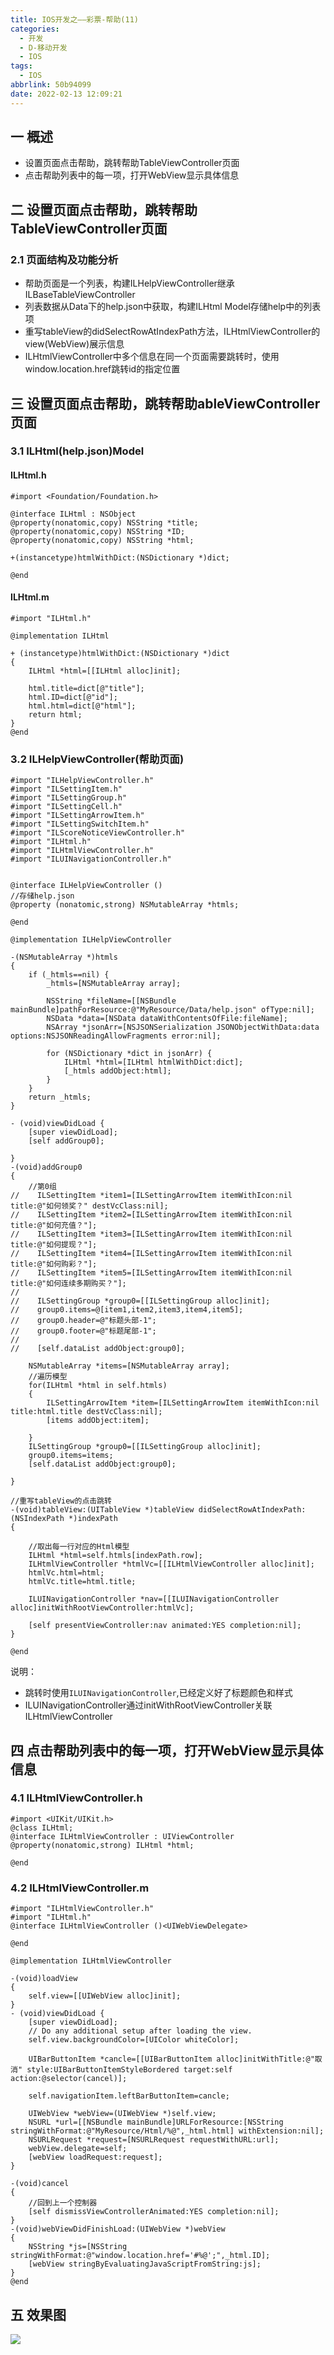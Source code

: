 ```yaml
---
title: IOS开发之——彩票-帮助(11)
categories:
  - 开发
  - D-移动开发
  - IOS
tags:
  - IOS
abbrlink: 50b94099
date: 2022-02-13 12:09:21
---
```

## 一 概述

* 设置页面点击帮助，跳转帮助TableViewController页面
* 点击帮助列表中的每一项，打开WebView显示具体信息

<!--more-->

## 二 设置页面点击帮助，跳转帮助TableViewController页面

### 2.1 页面结构及功能分析

* 帮助页面是一个列表，构建ILHelpViewController继承ILBaseTableViewController
* 列表数据从Data下的help.json中获取，构建ILHtml Model存储help中的列表项
* 重写tableView的didSelectRowAtIndexPath方法，ILHtmlViewController的view(WebView)展示信息
* ILHtmlViewController中多个信息在同一个页面需要跳转时，使用window.location.href跳转id的指定位置

##  三 设置页面点击帮助，跳转帮助ableViewController页面

### 3.1 ILHtml(help.json)Model

#### ILHtml.h

```
#import <Foundation/Foundation.h>

@interface ILHtml : NSObject
@property(nonatomic,copy) NSString *title;
@property(nonatomic,copy) NSString *ID;
@property(nonatomic,copy) NSString *html;

+(instancetype)htmlWithDict:(NSDictionary *)dict;

@end
```

####  ILHtml.m

```
#import "ILHtml.h"

@implementation ILHtml

+ (instancetype)htmlWithDict:(NSDictionary *)dict
{
    ILHtml *html=[[ILHtml alloc]init];
    
    html.title=dict[@"title"];
    html.ID=dict[@"id"];
    html.html=dict[@"html"];
    return html;
}
@end
```

### 3.2 ILHelpViewController(帮助页面)

```
#import "ILHelpViewController.h"
#import "ILSettingItem.h"
#import "ILSettingGroup.h"
#import "ILSettingCell.h"
#import "ILSettingArrowItem.h"
#import "ILSettingSwitchItem.h"
#import "ILScoreNoticeViewController.h"
#import "ILHtml.h"
#import "ILHtmlViewController.h"
#import "ILUINavigationController.h"


@interface ILHelpViewController ()
//存储help.json
@property (nonatomic,strong) NSMutableArray *htmls;

@end

@implementation ILHelpViewController

-(NSMutableArray *)htmls
{
    if (_htmls==nil) {
        _htmls=[NSMutableArray array];
        
        NSString *fileName=[[NSBundle mainBundle]pathForResource:@"MyResource/Data/help.json" ofType:nil];
        NSData *data=[NSData dataWithContentsOfFile:fileName];
        NSArray *jsonArr=[NSJSONSerialization JSONObjectWithData:data options:NSJSONReadingAllowFragments error:nil];

        for (NSDictionary *dict in jsonArr) {
            ILHtml *html=[ILHtml htmlWithDict:dict];
            [_htmls addObject:html];
        }
    }
    return _htmls;
}

- (void)viewDidLoad {
    [super viewDidLoad];
    [self addGroup0];

}
-(void)addGroup0
{
    //第0组
//    ILSettingItem *item1=[ILSettingArrowItem itemWithIcon:nil title:@"如何领奖？" destVcClass:nil];
//    ILSettingItem *item2=[ILSettingArrowItem itemWithIcon:nil title:@"如何充值？"];
//    ILSettingItem *item3=[ILSettingArrowItem itemWithIcon:nil title:@"如何提现？"];
//    ILSettingItem *item4=[ILSettingArrowItem itemWithIcon:nil title:@"如何购彩？"];
//    ILSettingItem *item5=[ILSettingArrowItem itemWithIcon:nil title:@"如何连续多期购买？"];
//
//    ILSettingGroup *group0=[[ILSettingGroup alloc]init];
//    group0.items=@[item1,item2,item3,item4,item5];
//    group0.header=@"标题头部-1";
//    group0.footer=@"标题尾部-1";
//
//    [self.dataList addObject:group0];
    
    NSMutableArray *items=[NSMutableArray array];
    //遍历模型
    for(ILHtml *html in self.htmls)
    {
        ILSettingArrowItem *item=[ILSettingArrowItem itemWithIcon:nil title:html.title destVcClass:nil];
        [items addObject:item];
        
    }
    ILSettingGroup *group0=[[ILSettingGroup alloc]init];
    group0.items=items;
    [self.dataList addObject:group0];

}

//重写tableView的点击跳转
-(void)tableView:(UITableView *)tableView didSelectRowAtIndexPath:(NSIndexPath *)indexPath
{
    
    //取出每一行对应的Html模型
    ILHtml *html=self.htmls[indexPath.row];
    ILHtmlViewController *htmlVc=[[ILHtmlViewController alloc]init];
    htmlVc.html=html;
    htmlVc.title=html.title;
    
    ILUINavigationController *nav=[[ILUINavigationController alloc]initWithRootViewController:htmlVc];
    
    [self presentViewController:nav animated:YES completion:nil];
}

@end
```

说明：

* 跳转时使用`ILUINavigationController`,已经定义好了标题颜色和样式
* ILUINavigationController通过initWithRootViewController关联ILHtmlViewController

## 四 点击帮助列表中的每一项，打开WebView显示具体信息

### 4.1 ILHtmlViewController.h

```
#import <UIKit/UIKit.h>
@class ILHtml;
@interface ILHtmlViewController : UIViewController
@property(nonatomic,strong) ILHtml *html;

@end
```

### 4.2 ILHtmlViewController.m

```
#import "ILHtmlViewController.h"
#import "ILHtml.h"
@interface ILHtmlViewController ()<UIWebViewDelegate>

@end

@implementation ILHtmlViewController

-(void)loadView
{
    self.view=[[UIWebView alloc]init];
}
- (void)viewDidLoad {
    [super viewDidLoad];
    // Do any additional setup after loading the view.
    self.view.backgroundColor=[UIColor whiteColor];
    
    UIBarButtonItem *cancle=[[UIBarButtonItem alloc]initWithTitle:@"取消" style:UIBarButtonItemStyleBordered target:self action:@selector(cancel)];
    
    self.navigationItem.leftBarButtonItem=cancle;
    
    UIWebView *webView=(UIWebView *)self.view;
    NSURL *url=[[NSBundle mainBundle]URLForResource:[NSString stringWithFormat:@"MyResource/Html/%@",_html.html] withExtension:nil];
    NSURLRequest *request=[NSURLRequest requestWithURL:url];
    webView.delegate=self;
    [webView loadRequest:request];
}

-(void)cancel
{
    //回到上一个控制器
    [self dismissViewControllerAnimated:YES completion:nil];
}
-(void)webViewDidFinishLoad:(UIWebView *)webView
{
    NSString *js=[NSString stringWithFormat:@"window.location.href='#%@';",_html.ID];
    [webView stringByEvaluatingJavaScriptFromString:js];
}
@end
```

## 五 效果图

![][1]


[1]:https://cdn.staticaly.com/gh/PGzxc/CDN/master/blog-ios/ios-caipiao-help-view.gif